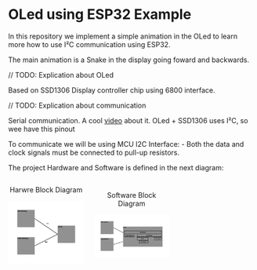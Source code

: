 # OLed using ESP32 Example

In this repository we implement a simple animation in the OLed to learn more how to use I²C communication using ESP32.

The main animation is a Snake in the display going foward and backwards.

// TODO: Explication about OLed

Based on SSD1306 Display controller chip using 6800 interface.

// TODO: Explication about communication

Serial communication. A cool [video](https://www.youtube.com/watch?v=IyGwvGzrqp8&ab_channel=Electronoobs) about it. OLed + SSD1306 uses I²C, so wee have this pinout 

To communicate we will be using MCU I2C Interface:
    - Both the data and clock signals must be connected to pull-up resistors.


The project Hardware and Software is defined in the next diagram:

<div class="side">
    <div class="middle">
        <p style="text-align: center">Harwre Block Diagram</p>
        <img src="./docs/Hardware_block.png" alt="Hardware Block", title="Hardware Block Diagram">
    </div>
    <div class="middle">
        <p style="text-align: center">Software Block Diagram</p>
        <img src="./docs/software_block.png" alt="Software Block" title title="Software Block Diagram">
    </div>
</div>


<style>

.side {
    display: grid;
    grid-template-columns: 1fr 1fr 1fr;
    column-gap: 20px;
    place-items: center;
}

.middle {
}

.img {
    max-width: 100%;
    max-height: 100%;
}

</style>